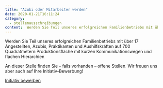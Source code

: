 ```yaml
---
title: "Azubi oder Mitarbeiter werden"
date: 2020-01-21T16:11:24
category:
  - stellenausschreibungen
content:  Werden Sie Teil unseres erfolgreichen Familienbetriebs mit über 17 Angestellten, Azubis, Praktikanten und Aushilfskräften auf 700 Quadratmetern Produktionsfläche mit kurzen Kommunikationswegen und flachen Hierarchien.    An dieser Stelle finden Sie – falls vorhanden – offene Stellen. Wir freuen uns aber auch auf Ihre Initiativ-Bewerbung!    Initiativ bewerben 
---
```

Werden Sie Teil unseres erfolgreichen Familienbetriebs mit über 17 Angestellten, Azubis, Praktikanten und Aushilfskräften auf 700 Quadratmetern Produktionsfläche mit kurzen Kommunikationswegen und flachen Hierarchien.

An dieser Stelle finden Sie – falls vorhanden – offene Stellen. Wir freuen uns aber auch auf Ihre Initiativ-Bewerbung!

[Initiativ bewerben](mailto:info@pfaffgmbh.com)
